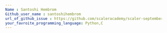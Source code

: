 ```yaml
---
Name : Santoshi Hembrom
Github_user_name : santoshihembrom
url_of_github_issue : https://github.com/scaleracademy/scaler-september-open-source-challenge
your_favroite_programming_language: Python,C
---
```

